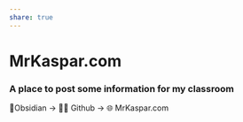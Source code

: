 ```yaml
---
share: true
---
```

# MrKaspar.com

### A place to post some information for my classroom

📝Obsidian → 👨‍💻 Github → 🌐 MrKaspar.com